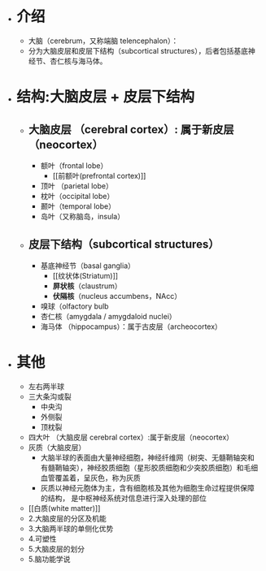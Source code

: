 - # 介绍
	- 大脑（cerebrum，又称端脑 telencephalon）：
	- 分为大脑皮层和皮层下结构（subcortical structures），后者包括基底神经节、杏仁核与海马体。
- # 结构:大脑皮层 + 皮层下结构
	- ## 大脑皮层 （cerebral cortex）: 属于新皮层（neocortex）
		- 额叶（frontal lobe）
			- [[前额叶(prefrontal cortex)]]
		- 顶叶 （parietal lobe）
		- 枕叶（occipital lobe） 
		- 颞叶（temporal lobe）
		- 岛叶（又称脑岛，insula）
	- ## 皮层下结构（subcortical structures）
		- 基底神经节（basal ganglia）
			- [[纹状体(Striatum)]]
			- **屏状核**（claustrum）
			- **伏隔核**（nucleus accumbens，NAcc）
		- 嗅球（olfactory bulb
		- 杏仁核（amygdala / amygdaloid nuclei）
		- 海马体 （hippocampus）：属于古皮层（archeocortex）
- # 其他
	- 左右两半球
	- 三大条沟或裂
		- 中央沟
		- 外侧裂
		- 顶枕裂
	- 四大叶 （大脑皮层 cerebral cortex）:属于新皮层（neocortex）
	- 灰质（大脑皮层）
		- 大脑半球的表面由大量神经细胞，神经纤维网（树突、无髓鞘轴突和有髓鞘轴突），神经胶质细胞（星形胶质细胞和少突胶质细胞）和毛细血管覆盖着，呈灰色，称为灰质
		- 灰质以神经元胞体为主，含有细胞核及其他为细胞生命过程提供保障的结构， 是中枢神经系统对信息进行深入处理的部位
	- [[白质(white matter)]]
	- 2.大脑皮层的分区及机能
	- 3.大脑两半球的单侧化优势
	- 4.可塑性 
	- 5.大脑皮层的划分
	- 5.脑功能学说